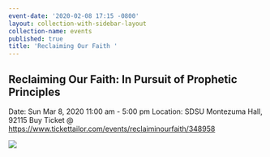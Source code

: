 ```yaml
---
event-date: '2020-02-08 17:15 -0800'
layout: collection-with-sidebar-layout
collection-name: events
published: true
title: 'Reclaiming Our Faith '
---
```

## Reclaiming Our Faith: In Pursuit of Prophetic Principles

Date: Sun Mar 8, 2020 11:00 am - 5:00 pm 
Location: SDSU Montezuma Hall, 92115 
Buy Ticket @ https://www.tickettailor.com/events/reclaiminourfaith/348958

![]({{site.baseurl}}/media/Reclaiming%20Our%20Faith.jpg)

